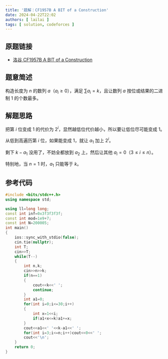 ```yaml
---
title: '题解：CF1957B A BIT of a Construction'
date: 2024-04-22T22:02
authors: [ lailai ]
tags: [ solution, codeforces ]
---
```


## 原题链接

- [洛谷 CF1957B A BIT of a Construction](https://www.luogu.com.cn/problem/CF1957B)

<!-- truncate -->

## 题意简述

构造长度为 $n$ 的数列 $a$（$a_i\ge 0$），满足 $\sum a_i=k$，且让数列 $a$ 按位或结果的二进制 $1$ 的个数最多。

## 解题思路

把第 $i$ 位变成 $1$ 的代价为 $2^i$，显然越低位代价越小，所以要让低位尽可能变成 $1$。

从低到高遍历第 $i$ 位，如果能变成 $1$，就让 $a_1$ 加上 $2^i$。

剩下 $k-a_1$ 没用了，不妨全都放到 $a_2$ 上，然后让其他 $a_i=0$（$3\le i \le n$）。

特别地，当 $n=1$ 时，$a_1$ 只能等于 $k$。

## 参考代码

```cpp
#include <bits/stdc++.h>
using namespace std;

using ll=long long;
const int inf=0x3f3f3f3f;
const int mod=1e9+7;
const int N=200005;
int main()
{
	ios::sync_with_stdio(false);
	cin.tie(nullptr);
	int T;
	cin>>T;
	while(T--)
	{
		int n,k;
		cin>>n>>k;
		if(n==1)
		{
			cout<<k<<' ';
			continue;
		}
		int a1=0;
		for(int i=0;i<=30;i++)
		{
			int x=1<<i;
			if(a1+x<=k)a1+=x;
		}
		cout<<a1<<' '<<k-a1<<' ';
		for(int i=3;i<=n;i++)cout<<0<<' ';
		cout<<'\n';
	}
	return 0;
}
```
